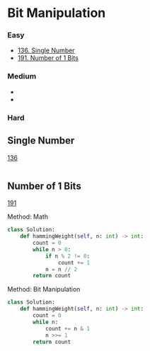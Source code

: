 # Bit Manipulation
<!------------------------------------------------------------------------------------------------------------------------------------------------------>
### Easy
- [136. Single Number](#Single-Number)
- [191. Number of 1 Bits](#Number-of-1-Bits)

### Medium
- [](#)
- [](#)

### Hard

## Single Number
[136](https://leetcode.com/problems/Single-Number/)

```python

```

## Number of 1 Bits
[191](https://leetcode.com/problems/Number-of-1-Bits/)

Method: Math 
```python
class Solution:
    def hammingWeight(self, n: int) -> int:
        count = 0
        while n > 0:
            if n % 2 != 0:
                count += 1
            n = n // 2
        return count 
```

Method: Bit Manipulation
```python
class Solution:
    def hammingWeight(self, n: int) -> int:
        count = 0
        while n:
            count += n & 1
            n >>= 1
        return count 
```
